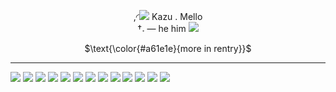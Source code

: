 <p align="center">


</p>

<p align="center">
,◜<img src="https://files.catbox.moe/8b3muv.webp"/> Kazu . Mello 
</br>
†𝅄 — he him <img src="https://files.catbox.moe/miodgz.gif"/>
</p>
<div align="center">

$\text{\color{#a61e1e}{more in rentry}}$
</div>

***

<img src="https://files.catbox.moe/uxqj9u.gif"/> <img src="https://files.catbox.moe/oggta6.webp"/> <img src="https://files.catbox.moe/b92lgt.webp"/> <img src="https://files.catbox.moe/etva0s.webp"/> <img src="https://files.catbox.moe/wd5npt.webp"/> <img src="https://files.catbox.moe/u8odwl.jpg"> <img src="https://files.catbox.moe/nk6nu1.webp"/> <img src="https://files.catbox.moe/vcvzp2.webp"/> <img src="https://files.catbox.moe/o2lbq7.webp"/> <img src="https://files.catbox.moe/pzzc6n.webp"/> <img src="https://files.catbox.moe/dychco.webp"/> <img src="https://files.catbox.moe/b8xfsu.webp"/> <img src="https://files.catbox.moe/94lx1x.webp"/>
